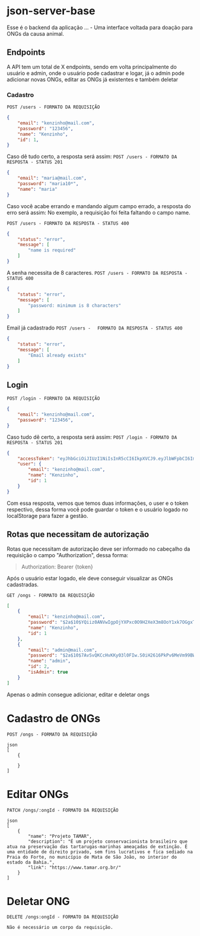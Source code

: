 # json-server-base

Esse é o backend da aplicação ... - Uma interface voltada para doação para ONGs da causa animal.

## Endpoints
A API tem um total de X endpoints, sendo em volta principalmente do usuário e admin, onde o usuário pode cadastrar e logar, já o admin pode adicionar novas ONGs, editar as ONGs já existentes e também deletar

### Cadastro
`POST /users - FORMATO DA REQUISIÇÃO`
```json
{
    "email": "kenzinho@mail.com",
    "password": "123456",
    "name": "Kenzinho",
    "id": 1,
}
```
Caso dê tudo certo, a resposta será assim:
`POST /users - FORMATO DA RESPOSTA - STATUS 201`
``` json
{
    "email": "maria@mail.com",
    "password": "maria10*",
    "name": "maria"
}
```

Caso você acabe errando e mandando algum campo errado, a resposta do erro será assim:
No exemplo, a requisição foi feita faltando o campo name.

`POST /users - FORMATO DA RESPOSTA - STATUS 400 `
```json
{
    "status": "error",
    "message": [
        "name is required"
    ]
}
```

A senha necessita de 8 caracteres.
`POST /users - FORMATO DA RESPOSTA - STATUS 400`

```json
{
    "status": "error",
    "message": [
        "password: minimum is 8 characters"
    ]
}
```

Email já cadastrado
`POST /users - `
`` FORMATO DA RESPOSTA - STATUS 400``
```json
{
    "status": "error",
    "message": [
        "Email already exists"
    ]
}
```
## Login
`POST /login - FORMATO DA REQUISIÇÃO`
```json
{
    "email": "kenzinho@mail.com",
    "password": "123456",
}
```

Caso tudo dê certo, a resposta será assim:
`POST /login - FORMATO DA RESPOSTA - STATUS 201`
``` json
{
	"accessToken": "eyJhbGciOiJIUzI1NiIsInR5cCI6IkpXVCJ9.eyJlbWFpbCI6ImtlbnppbmhvQG1haWwuY29tIiwiaWF0IjoxNjgyNTQ0NzYwLCJleHAiOjE2ODI1NDgzNjAsInN1YiI6IjEifQ.6s9HJpiHPhxrJ7dIJeukxhgfmo73EaPF0LXXE7HD5dY",
	"user": {
		"email": "kenzinho@mail.com",
		"name": "Kenzinho",
		"id": 1
	}
}
```

Com essa resposta, vemos que temos duas informações, o user e o token respectivo, dessa forma você pode guardar o token e o usuário logado no localStorage para fazer a gestão.

## Rotas que necessitam de autorização

Rotas que necessitam de autorização deve ser informado no cabeçalho da requisição o campo "Authorization", dessa forma:
> Authorization: Bearer {token}

Após o usuário estar logado, ele deve conseguir visualizar as ONGs cadastradas.

`GET /ongs - FORMATO DA REQUISIÇÃO`
```json
[
	{
		"email": "kenzinho@mail.com",
		"password": "$2a$10$YQiiz0ANVwIgpOjYXPxc0O9H2XeX3m8OoY1xk7OGgxTnOJnsZU7FO",
		"name": "Kenzinho",
		"id": 1
	},
	{
		"email": "admin@mail.com",
		"password": "$2a$10$7AvSvQKCcHvKKy03l0FIw.S0iH2616PkPv6MeVm99BW.fVOppk/r.",
		"name": "admin",
		"id": 2,
		"isAdmin": true
	}
]
```

Apenas o admin consegue adicionar, editar e deletar ongs

# Cadastro de ONGs
`POST /ongs - FORMATO DA REQUISIÇÃO`
```
json
[
    {
        
    }
]

```

# Editar ONGs
`PATCH /ongs/:ongId - FORMATO DA REQUISIÇÃO`
```
json
[
    {
        "name": "Projeto TAMAR",
        "description": "É um projeto conservacionista brasileiro que atua na preservação das tartarugas-marinhas ameaçadas de extinção. É uma entidade de direito privado, sem fins lucrativos e fica sediado na Praia do Forte, no município de Mata de São João, no interior do estado da Bahia.",
        "link": "https://www.tamar.org.br/" 
    }
]
```
# Deletar ONG
`DELETE /ongs:ongId - FORMATO DA REQUISIÇÃO`
```
Não é necessário um corpo da requisição.
```
